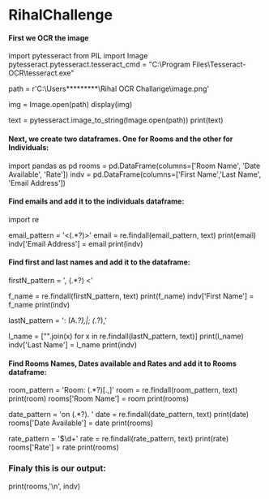 # RihalChallenge


#### First we OCR the image

import pytesseract
from PIL import Image
pytesseract.pytesseract.tesseract_cmd = "C:\Program Files\Tesseract-OCR\\tesseract.exe" 


path = r'C:\Users\*********\Rihal OCR Challange\image.png'

img = Image.open(path)
display(img)

text = pytesseract.image_to_string(Image.open(path))
print(text)

#### Next, we create two dataframes. One for Rooms and the other for Individuals:

import pandas as pd
rooms = pd.DataFrame(columns=['Room Name', 'Date Available', 'Rate'])
indv = pd.DataFrame(columns=['First Name','Last Name', 'Email Address'])



#### Find emails and add it to the individuals dataframe:
import re

email_pattern = '<(.*?)>'
email = re.findall(email_pattern, text)
print(email)
indv['Email Address'] = email
print(indv)

#### Find first and last names and add it to the dataframe:

firstN_pattern = ', (.*?) <'

f_name = re.findall(firstN_pattern, text)
print(f_name)
indv['First Name'] = f_name
print(indv)


lastN_pattern = ': (A.*?),|; (.*?),'

l_name = ["".join(x) for x in re.findall(lastN_pattern, text)]
print(l_name)
indv['Last Name'] = l_name
print(indv)


#### Find Rooms Names, Dates available and Rates and add it to Rooms dataframe:


room_pattern = 'Room: (.*?)[.,]'
room = re.findall(room_pattern, text)
print(room)
rooms['Room Name'] = room
print(rooms)

date_pattern = 'on (.*?)\. '
date = re.findall(date_pattern, text)
print(date)
rooms['Date Available'] = date
print(rooms)


rate_pattern = '\$\d+'
rate = re.findall(rate_pattern, text)
print(rate)
rooms['Rate'] = rate
print(rooms)



### Finaly this is our output:

print(rooms,'\n', indv)

